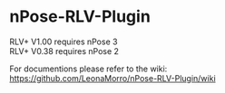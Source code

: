 # nPose-RLV-Plugin
RLV+ V1.00 requires nPose 3  
RLV+ V0.38 requires nPose 2

For documentions please refer to the wiki: https://github.com/LeonaMorro/nPose-RLV-Plugin/wiki
